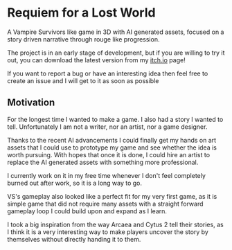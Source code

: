 # Requiem for a Lost World

A Vampire Survivors like game in 3D with AI generated assets, focused on a story driven narrative through rouge like progression.

The project is in an early stage of development, but if you are willing to try it out, you can download the latest version from my [itch.io](https://thenishishiro.itch.io/requiem-for-a-lost-world) page!

If you want to report a bug or have an interesting idea then feel free to create an issue and I will get to it as soon as possible

## Motivation

For the longest time I wanted to make a game. I also had a story I wanted to tell.
Unfortunately I am not a writer, nor an artist, nor a game designer.

Thanks to the recent AI advancements I could finally get my hands on art assets that I could use to prototype my game and see whether the idea is worth pursuing. With hopes that once it is done, I could hire an artist to replace the AI generated assets with something more professional.

I currently work on it in my free time whenever I don't feel completely burned out after work, so it is a long way to go.
 
VS's gameplay also looked like a perfect fit for my very first game, as it is simple game that did not require many assets with a straight forward gameplay loop I could build upon and expand as I learn.

I took a big inspiration from the way Arcaea and Cytus 2 tell their stories, as I think it is a very interesting way to make players uncover the story by themselves without directly handing it to them.



